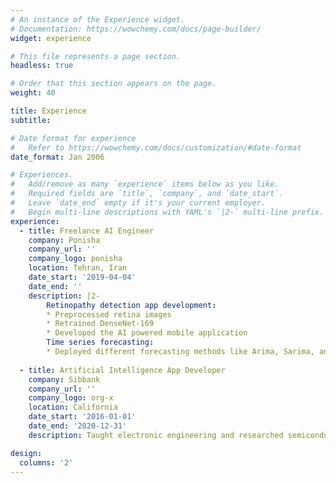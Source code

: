```yaml
---
# An instance of the Experience widget.
# Documentation: https://wowchemy.com/docs/page-builder/
widget: experience

# This file represents a page section.
headless: true

# Order that this section appears on the page.
weight: 40

title: Experience
subtitle:

# Date format for experience
#   Refer to https://wowchemy.com/docs/customization/#date-format
date_format: Jan 2006

# Experiences.
#   Add/remove as many `experience` items below as you like.
#   Required fields are `title`, `company`, and `date_start`.
#   Leave `date_end` empty if it's your current employer.
#   Begin multi-line descriptions with YAML's `|2-` multi-line prefix.
experience:
  - title: Freelance AI Engineer
    company: Ponisha
    company_url: ''
    company_logo: ponisha
    location: Tehran, Iran
    date_start: '2019-04-04'
    date_end: ''
    description: |2-
        Retinopathy detection app development:
        * Preprocessed retina images
        * Retrained DenseNet-169
        * Developed the AI powered mobile application
        Time series forecasting:
        * Deployed different forecasting methods like Arima, Sarima, and RNNs
        
  - title: Artificial Intelligence App Developer
    company: Sibbank
    company_url: ''
    company_logo: org-x
    location: California
    date_start: '2016-01-01'
    date_end: '2020-12-31'
    description: Taught electronic engineering and researched semiconductor physics.

design:
  columns: '2'
---
```

